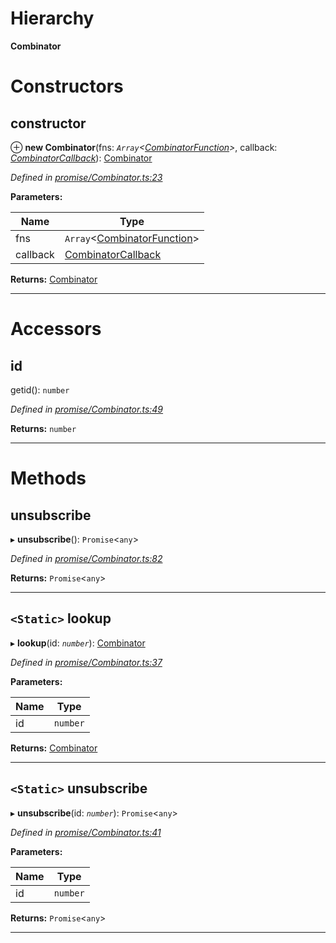 

# Hierarchy

**Combinator**

# Constructors

<a id="constructor"></a>

##  constructor

⊕ **new Combinator**(fns: *`Array`<[CombinatorFunction](../modules/_promise_combinator_.md#combinatorfunction)>*, callback: *[CombinatorCallback](../modules/_promise_combinator_.md#combinatorcallback)*): [Combinator](_promise_combinator_.combinator.md)

*Defined in [promise/Combinator.ts:23](https://github.com/polkadot-js/api/blob/f923cab/packages/api/src/promise/Combinator.ts#L23)*

**Parameters:**

| Name | Type |
| ------ | ------ |
| fns | `Array`<[CombinatorFunction](../modules/_promise_combinator_.md#combinatorfunction)> |
| callback | [CombinatorCallback](../modules/_promise_combinator_.md#combinatorcallback) |

**Returns:** [Combinator](_promise_combinator_.combinator.md)

___

# Accessors

<a id="id"></a>

##  id

getid(): `number`

*Defined in [promise/Combinator.ts:49](https://github.com/polkadot-js/api/blob/f923cab/packages/api/src/promise/Combinator.ts#L49)*

**Returns:** `number`

___

# Methods

<a id="unsubscribe"></a>

##  unsubscribe

▸ **unsubscribe**(): `Promise`<`any`>

*Defined in [promise/Combinator.ts:82](https://github.com/polkadot-js/api/blob/f923cab/packages/api/src/promise/Combinator.ts#L82)*

**Returns:** `Promise`<`any`>

___
<a id="lookup"></a>

## `<Static>` lookup

▸ **lookup**(id: *`number`*): [Combinator](_promise_combinator_.combinator.md)

*Defined in [promise/Combinator.ts:37](https://github.com/polkadot-js/api/blob/f923cab/packages/api/src/promise/Combinator.ts#L37)*

**Parameters:**

| Name | Type |
| ------ | ------ |
| id | `number` |

**Returns:** [Combinator](_promise_combinator_.combinator.md)

___
<a id="unsubscribe-1"></a>

## `<Static>` unsubscribe

▸ **unsubscribe**(id: *`number`*): `Promise`<`any`>

*Defined in [promise/Combinator.ts:41](https://github.com/polkadot-js/api/blob/f923cab/packages/api/src/promise/Combinator.ts#L41)*

**Parameters:**

| Name | Type |
| ------ | ------ |
| id | `number` |

**Returns:** `Promise`<`any`>

___

